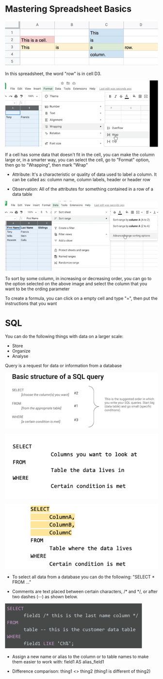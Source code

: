 # Mastering Spreadsheet Basics

![spreadsheet-basics1](/Data%20Analytics/assets/spreadsheet-basics1.png)

In this spreadsheet, the word "row" is in cell D3.


![spreadsheet-basics2](/Data%20Analytics/assets/spreadsheet-basics2.png)

If a cell has some data that doesn't fit in the cell, you can make the column large or, in a smarter way, you can select the cell, go to "Format" option, then go to "Wrapping", then mark "Wrap"


* Attribute: It's a characteristic or quality of data used to label a column. It can be called as: column name, column labels, header or header row

* Observation: All of the attributes for something contained in a row of a data table

![spreadsheet-basics3](/Data%20Analytics/assets/spreadsheet-basics3.png)

To sort by some column, in increasing or decreasing order, you can go to the option selected on the above image and select the column that you want to be the ording parameter

To create a formula, you can click on a empty cell and type "=", then put the instructions that you want


# SQL

You can do the following things with data on a larger scale:

* Store
* Organize
* Analyse

Query is a request for data or information from a database

![basic-structure1-sql-query](/Data%20Analytics/assets/sql-query-basic1.png)

![basic-structure2-sql-query](/Data%20Analytics/assets/sql-query-basic2.png)

![basic-structure3-sql-query](/Data%20Analytics/assets/sql-query-basic3.png)

* To select all data from a database you can do the following: "SELECT * FROM ..."

* Comments are text placed between certain characters, /* and */, or after two dashes (--) as shown below. 

![basic-structure4-sql-query](/Data%20Analytics/assets/sql-query-basic4.png)

* Assign a new name or alias to the column or to table names to make them easier to work with: field1 AS alias_field1

* Difference comparison: thing1 <> thing2 (thing1 is different of thing2)
